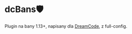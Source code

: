 # dcBans🛡️
Plugin na bany 1.13+, napisany dla [DreamCode](https://discord.gg/G8aFUSyfFh), z full-config.
